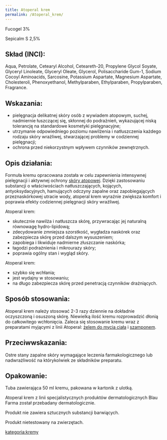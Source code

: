 ```yaml
---
title: Atoperal krem
permalink: /Atoperal_krem/
---
```


Fucogel 3%

Sepicalm S 2,5%

Skład (INCI):
-------------

Aqua, Petrolate, Cetearyl Alcohol, Ceteareth-20, Propylene Glycol Soyate, Glyceryl Linoleate, Glyceryl Oleate, Glycerol, Polisaccharide Gum-1, Sodium Cocoyl Aminoacids, Sarcosine, Potassium Aspartate, Magnesium Aspartate, Cholesteroli, Phenoxyethanol, Methylparaben, Ethylparaben, Propylparaben, Fragrance.

Wskazania:
----------

-   pielęgnacja delikatnej skóry osób z wywiadem atopowym, suchej, nadmiernie łuszczącej się, skłonnej do podrażnień, wykazującej niską tolerancję na standardowe kosmetyki pielęgnacyjne;
-   utrzymanie odpowiedniego poziomu nawilżenia i natłuszczenia każdego rodzaju skóry wrażliwej, stwarzającej problemy w codziennej pielęgnacji;
-   ochrona przed niekorzystnym wpływem czynników zewnętrznych.

Opis działania:
---------------

Formuła kremu opracowana została w celu zapewnienia intensywnej pielęgnacji i aktywnej ochrony [skóry atopowej](/skóra_atopowa "wikilink"). Dzięki zastosowaniu substancji o właściwościach natłuszczających, kojących, antyoksydacyjnych, hamujących odczyny zapalne oraz zapobiegających przeznaskórkowej utracie wody, atoperal krem wyraźnie zwiększa komfort i poprawia efekty codziennej pielęgnacji skóry wrażliwej.

Atoperal krem:

-   skutecznie nawilża i natłuszcza skórę, przywracając jej naturalną równowagę hydro-lipidową;
-   zdecydowanie zmniejsza szorstkość, wygładza naskórek oraz zabezpiecza skórę przed dalszym wysuszeniem;
-   zapobiega i likwiduje nadmierne złuszczanie naskórka;
-   łagodzi podrażnienia i mikrourazy skóry;
-   poprawia ogólny stan i wygląd skóry.

Atoperal krem:

-   szybko się wchłania;
-   jest wydajny w stosowaniu;
-   na długo zabezpiecza skórę przed penetracją czynników drażniących.

Sposób stosowania:
------------------

Atoperal krem należy stosować 2-3 razy dziennie na dokładnie oczyszczoną i osuszoną skórę. Niewielką ilość kremu rozprowadzić dłonią do całkowitego wchłonięcia. Zaleca się stosowanie kremu wraz z preparatami myjącymi z linii Atoperal: [żelem do mycia ciała](/Atoperal_żel_do_mycia_ciała "wikilink") i [szamponem](/Atoperal_szampon "wikilink").

Przeciwwskazania:
-----------------

Ostre stany zapalne skóry wymagające leczenia farmakologicznego lub nadwrażliwość na którykolwiek ze składników preparatu.

Opakowanie:
-----------

Tuba zawierająca 50 ml kremu, pakowana w kartonik z ulotką.

Atoperal krem z linii specjalistycznych produktów dermatologicznych Blau Farma został przebadany dermatologicznie.

Produkt nie zawiera sztucznych substancji barwiących.

Produkt nietestowany na zwierzętach.

[kategoria:kremy](/kategoria:kremy "wikilink")